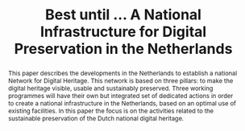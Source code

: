 ---
abstract: 'This paper describes the developments in the Netherlands to establish a
  national Network for Digital Heritage. This network is based on three pillars: to
  make the digital heritage visible, usable and sustainably preserved. Three working
  programmes will have

  their own but integrated set of dedicated actions in order to create

  a national infrastructure in the Netherlands, based on an optimal use

  of existing facilities. In this paper the focus is on the activities related to
  the sustainable preservation of the Dutch national digital heritage.'
creators:
- Ras, Marcel
- Sierman, Barbara
date: null
document_url: https://services.phaidra.univie.ac.at/api/object/o:429559/download
grand_parent: iPRES
institutions: []
keywords:
- digital preservation
- ncdd
- national infrastructure
landing_page_url: https://phaidra.univie.ac.at/o:429559
language: eng
layout: publication
license: CC BY 4.0 International
notes_url: null
parent: iPRES 2015
presentation_url: null
publication_type: paper
size: 199846
source_name: iPRES
title: Best until … A National Infrastructure for Digital Preservation in the Netherlands
year: 2015
---